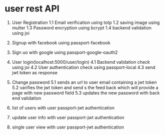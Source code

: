 # user rest API 

1. User Registration 
    1.1 Email verification using totp
    1.2 saving image using multer
    1.3 Password encryption using bcrypt
    1.4 backend validation using joi
 
 2. Signup with facebook using passport-facebook
 3. Sign uo with google using passport-google-oauth2
 
 4. User login(localhost:5000/user/login)
    4.1 Backend validation check using joi
    4.2 User authentication check using passport-local
    4.3 send jwt token as response
    
 5. Change password 
    5.1 sends an url to user email containing a jwt token
    5.2 varifies the jwt token and send s the feed back which will provide a page with new password field
    5.3 updates the new password with back end validation
    
 6. list of users with user passport-jwt authentication
 7. update user info with user passport-jwt authentication
 8. single user view with user passport-jwt authentication
 
 



